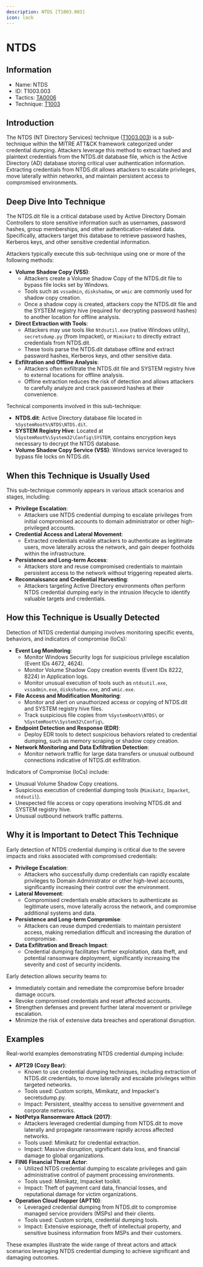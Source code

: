 ```yaml
---
description: NTDS [T1003.003]
icon: lock
---
```


# NTDS

## Information

* Name: NTDS
* ID: T1003.003
* Tactics: [TA0006](../)
* Technique: [T1003](./)

## Introduction

The NTDS (NT Directory Services) technique ([T1003.003](../../../TA0006/techniques/T1003.003.md)) is a sub-technique within the MITRE ATT\&CK framework categorized under credential dumping. Attackers leverage this method to extract hashed and plaintext credentials from the NTDS.dit database file, which is the Active Directory (AD) database storing critical user authentication information. Extracting credentials from NTDS.dit allows attackers to escalate privileges, move laterally within networks, and maintain persistent access to compromised environments.

## Deep Dive Into Technique

The NTDS.dit file is a critical database used by Active Directory Domain Controllers to store sensitive information such as usernames, password hashes, group memberships, and other authentication-related data. Specifically, attackers target this database to retrieve password hashes, Kerberos keys, and other sensitive credential information.

Attackers typically execute this sub-technique using one or more of the following methods:

* **Volume Shadow Copy (VSS)**:
  * Attackers create a Volume Shadow Copy of the NTDS.dit file to bypass file locks set by Windows.
  * Tools such as `vssadmin`, `diskshadow`, or `wmic` are commonly used for shadow copy creation.
  * Once a shadow copy is created, attackers copy the NTDS.dit file and the SYSTEM registry hive (required for decrypting password hashes) to another location for offline analysis.
* **Direct Extraction with Tools**:
  * Attackers may use tools like `Ntdsutil.exe` (native Windows utility), `secretsdump.py` (from Impacket), or `Mimikatz` to directly extract credentials from NTDS.dit.
  * These tools parse the NTDS.dit database offline and extract password hashes, Kerberos keys, and other sensitive data.
* **Exfiltration and Offline Analysis**:
  * Attackers often exfiltrate the NTDS.dit file and SYSTEM registry hive to external locations for offline analysis.
  * Offline extraction reduces the risk of detection and allows attackers to carefully analyze and crack password hashes at their convenience.

Technical components involved in this sub-technique:

* **NTDS.dit**: Active Directory database file located in `%SystemRoot%\NTDS\NTDS.dit`.
* **SYSTEM Registry Hive**: Located at `%SystemRoot%\System32\Config\SYSTEM`, contains encryption keys necessary to decrypt the NTDS database.
* **Volume Shadow Copy Service (VSS)**: Windows service leveraged to bypass file locks on NTDS.dit.

## When this Technique is Usually Used

This sub-technique commonly appears in various attack scenarios and stages, including:

* **Privilege Escalation**:
  * Attackers use NTDS credential dumping to escalate privileges from initial compromised accounts to domain administrator or other high-privileged accounts.
* **Credential Access and Lateral Movement**:
  * Extracted credentials enable attackers to authenticate as legitimate users, move laterally across the network, and gain deeper footholds within the infrastructure.
* **Persistence and Long-term Access**:
  * Attackers store and reuse compromised credentials to maintain persistent access to the network without triggering repeated alerts.
* **Reconnaissance and Credential Harvesting**:
  * Attackers targeting Active Directory environments often perform NTDS credential dumping early in the intrusion lifecycle to identify valuable targets and credentials.

## How this Technique is Usually Detected

Detection of NTDS credential dumping involves monitoring specific events, behaviors, and indicators of compromise (IoCs):

* **Event Log Monitoring**:
  * Monitor Windows Security logs for suspicious privilege escalation (Event IDs 4672, 4624).
  * Monitor Volume Shadow Copy creation events (Event IDs 8222, 8224) in Application logs.
  * Monitor unusual execution of tools such as `ntdsutil.exe`, `vssadmin.exe`, `diskshadow.exe`, and `wmic.exe`.
* **File Access and Modification Monitoring**:
  * Monitor and alert on unauthorized access or copying of NTDS.dit and SYSTEM registry hive files.
  * Track suspicious file copies from `%SystemRoot%\NTDS\` or `%SystemRoot%\System32\Config\`.
* **Endpoint Detection and Response (EDR)**:
  * Deploy EDR tools to detect suspicious behaviors related to credential dumping, such as memory scraping or shadow copy creation.
* **Network Monitoring and Data Exfiltration Detection**:
  * Monitor network traffic for large data transfers or unusual outbound connections indicative of NTDS.dit exfiltration.

Indicators of Compromise (IoCs) include:

* Unusual Volume Shadow Copy creations.
* Suspicious execution of credential dumping tools (`Mimikatz`, `Impacket`, `ntdsutil`).
* Unexpected file access or copy operations involving NTDS.dit and SYSTEM registry hive.
* Unusual outbound network traffic patterns.

## Why it is Important to Detect This Technique

Early detection of NTDS credential dumping is critical due to the severe impacts and risks associated with compromised credentials:

* **Privilege Escalation**:
  * Attackers who successfully dump credentials can rapidly escalate privileges to Domain Administrator or other high-level accounts, significantly increasing their control over the environment.
* **Lateral Movement**:
  * Compromised credentials enable attackers to authenticate as legitimate users, move laterally across the network, and compromise additional systems and data.
* **Persistence and Long-term Compromise**:
  * Attackers can reuse dumped credentials to maintain persistent access, making remediation difficult and increasing the duration of compromise.
* **Data Exfiltration and Breach Impact**:
  * Credential dumping facilitates further exploitation, data theft, and potential ransomware deployment, significantly increasing the severity and cost of security incidents.

Early detection allows security teams to:

* Immediately contain and remediate the compromise before broader damage occurs.
* Revoke compromised credentials and reset affected accounts.
* Strengthen defenses and prevent further lateral movement or privilege escalation.
* Minimize the risk of extensive data breaches and operational disruption.

## Examples

Real-world examples demonstrating NTDS credential dumping include:

* **APT29 (Cozy Bear)**:
  * Known to use credential dumping techniques, including extraction of NTDS.dit credentials, to move laterally and escalate privileges within targeted networks.
  * Tools used: Custom scripts, Mimikatz, and Impacket's secretsdump.py.
  * Impact: Persistent, stealthy access to sensitive government and corporate networks.
* **NotPetya Ransomware Attack (2017)**:
  * Attackers leveraged credential dumping from NTDS.dit to move laterally and propagate ransomware rapidly across affected networks.
  * Tools used: Mimikatz for credential extraction.
  * Impact: Massive disruption, significant data loss, and financial damage to global organizations.
* **FIN6 Financial Threat Actor**:
  * Utilized NTDS credential dumping to escalate privileges and gain administrative control of payment processing environments.
  * Tools used: Mimikatz, Impacket toolkit.
  * Impact: Theft of payment card data, financial losses, and reputational damage for victim organizations.
* **Operation Cloud Hopper (APT10)**:
  * Leveraged credential dumping from NTDS.dit to compromise managed service providers (MSPs) and their clients.
  * Tools used: Custom scripts, credential dumping tools.
  * Impact: Extensive espionage, theft of intellectual property, and sensitive business information from MSPs and their customers.

These examples illustrate the wide range of threat actors and attack scenarios leveraging NTDS credential dumping to achieve significant and damaging outcomes.
